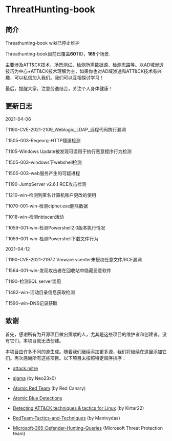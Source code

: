 # ThreatHunting-book

## 简介

Threathunting-book wiki已停止维护

Threathunting-book目前已覆盖**60**TID，**165**个场景.

主要涉及ATT&CK技术、场景测试、检测所需数据源、检测思路等。以AD域渗透技巧为中心+ATT&CK技术理解为主，如果你也对AD域渗透和ATT&CK技术有兴趣，可以私信加入我们。我们可以互相探讨学习！

最后，提醒大家，注意劳逸结合，关注个人身体健康！

## 更新日志

2021-04-06

T1190-CVE-2021-2109_Weblogic_LDAP_远程代码执行漏洞

T1505-003-Regeorg-HTTP隧道检测

T1105-Windows Update被发现可滥用于执行恶意程序行为检测

T1505-003-windows下webshell检测

T1505-003-web服务产生的可疑进程

T1190-JumpServer v2.6.1 RCE攻击检测

T1210-win-检测到匿名计算机账户更改的使用

T1070-001-win-检测cipher.exe删除数据

T1018-win-检测nbtscan活动

T1059-001-win-检测Powershell2.0版本执行情况

T1059-001-win-检测Powershell下载文件行为

2021-04-12

T1190-CVE-2021-21972 Vmware vcenter未授权任意文件/RCE漏洞

T1564-001-win-发现攻击者在回收站中隐藏恶意软件

T1190-检测SQL server滥用

T1482-win-活动目录信息获取检测

T1590-win-DNS记录获取

## 致谢

首先，感谢所有为开源项目做出贡献的人，尤其是这些项目的维护者和创建者。没有它们，本项目就无法创建。

本项目由许多不同的源生成。随着我们继续添加更多源，我们将继续在这里添加它们。再次感谢所有这些项目。以下项目未按照特定顺序排序：

- [attack.mitre](https://attack.mitre.org/)

- [sigma](https://github.com/Neo23x0/sigma) (by Neo23x0)

- [Atomic Red Team](https://github.com/redcanaryco/atomic-red-team)  (by Red Canary)

- [Atomic Blue Detections](https://eqllib.readthedocs.io/en/latest/atomicblue.html)

- [Detecting ATT&CK techniques & tactics for Linux](https://github.com/Kirtar22/Litmus_Test) (by Kirtar22)

- [RedTeam-Tactics-and-Techniques](https://github.com/mantvydasb/RedTeam-Tactics-and-Techniques) (by Mantvydas)
  
- [Microsoft-365-Defender-Hunting-Queries](https://github.com/microsoft/Microsoft-365-Defender-Hunting-Queries)  (Microsoft Threat Protection team)